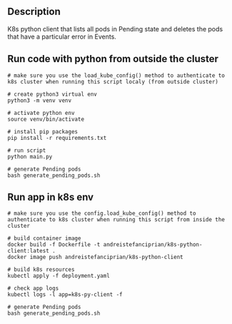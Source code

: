 ## Description

K8s python client that lists all pods in Pending state and deletes the pods that have a particular error in Events.

## Run code with python from outside the cluster

```
# make sure you use the load_kube_config() method to authenticate to k8s cluster when running this script localy (from outside cluster)

# create python3 virtual env
python3 -m venv venv

# activate python env
source venv/bin/activate

# install pip packages
pip install -r requirements.txt

# run script
python main.py

# generate Pending pods
bash generate_pending_pods.sh
```

## Run app in k8s env

```
# make sure you use the config.load_kube_config() method to authenticate to k8s cluster when running this script from inside the cluster

# build container image
docker build -f Dockerfile -t andreistefanciprian/k8s-python-client:latest .
docker image push andreistefanciprian/k8s-python-client

# build k8s resources
kubectl apply -f deployment.yaml

# check app logs
kubectl logs -l app=k8s-py-client -f

# generate Pending pods
bash generate_pending_pods.sh
```